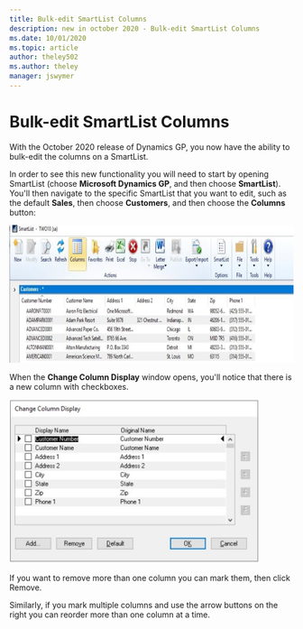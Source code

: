 ```yaml
---
title: Bulk-edit SmartList Columns 
description: new in october 2020 - Bulk-edit SmartList Columns
ms.date: 10/01/2020
ms.topic: article
author: theley502
ms.author: theley
manager: jswymer
---
```


# Bulk-edit SmartList Columns

With the October 2020 release of Dynamics GP, you now have the ability to bulk-edit the columns on a SmartList.  

In order to see this new functionality you will need to start by opening SmartList (choose **Microsoft Dynamics GP**, and then choose **SmartList**). You'll then navigate to the specific SmartList that you want to edit, such as the default **Sales**, then choose **Customers**, and then choose the **Columns** button:

<img src="media/image89.png" alt="SmartList showing Columns button" width="679" height="244" />

When the **Change Column Display** window opens, you'll notice that there is a new column with checkboxes.

<img src="media/image91.png" alt="Change Column Display" width="443" height="291" />

If you want to remove more than one column you can mark them, then click Remove.

Similarly, if you mark multiple columns and use the arrow buttons on the right you can reorder more than one column at a time.

